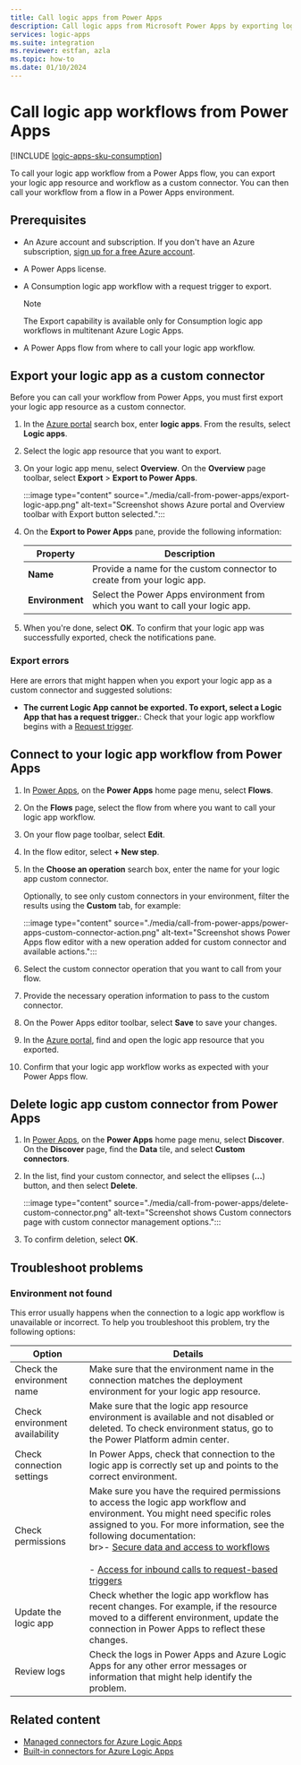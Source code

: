 ```yaml
---
title: Call logic apps from Power Apps
description: Call logic apps from Microsoft Power Apps by exporting logic apps as custom connectors.
services: logic-apps
ms.suite: integration
ms.reviewer: estfan, azla
ms.topic: how-to
ms.date: 01/10/2024
---
```


# Call logic app workflows from Power Apps

[!INCLUDE [logic-apps-sku-consumption](~/reusable-content/ce-skilling/azure/includes/logic-apps-sku-consumption.md)]

To call your logic app workflow from a Power Apps flow, you can export your logic app resource and workflow as a custom connector. You can then call your workflow from a flow in a Power Apps environment.

## Prerequisites

* An Azure account and subscription. If you don't have an Azure subscription, [sign up for a free Azure account](https://azure.microsoft.com/free/?WT.mc_id=A261C142F).

* A Power Apps license.

* A Consumption logic app workflow with a request trigger to export.

  > [!NOTE]
  >
  > The Export capability is available only for Consumption logic app workflows in multitenant Azure Logic Apps.

* A Power Apps flow from where to call your logic app workflow.

## Export your logic app as a custom connector

Before you can call your workflow from Power Apps, you must first export your logic app resource as a custom connector.

1. In the [Azure portal](https://portal.azure.com) search box, enter **logic apps**. From the results, select **Logic apps**.

1. Select the logic app resource that you want to export.

1. On your logic app menu, select **Overview**. On the **Overview** page toolbar, select **Export** > **Export to Power Apps**.

   :::image type="content" source="./media/call-from-power-apps/export-logic-app.png" alt-text="Screenshot shows Azure portal and Overview toolbar with Export button selected.":::

1. On the **Export to Power Apps** pane, provide the following information:

   | Property | Description |
   |----------|-------------|
   | **Name** | Provide a name for the custom connector to create from your logic app. 
   | **Environment** | Select the Power Apps environment from which you want to call your logic app. 

1. When you're done, select **OK**. To confirm that your logic app was successfully exported, check the notifications pane.

### Export errors

Here are errors that might happen when you export your logic app as a custom connector and suggested solutions:

* **The current Logic App cannot be exported. To export, select a Logic App that has a request trigger.**: Check that your logic app workflow begins with a [Request trigger](../connectors/connectors-native-reqres.md).

## Connect to your logic app workflow from Power Apps

1. In [Power Apps](https://powerapps.microsoft.com/), on the **Power Apps** home page menu, select **Flows**.

1. On the **Flows** page, select the flow from where you want to call your logic app workflow.

1. On your flow page toolbar, select **Edit**.

1. In the flow editor, select **&#43; New step**.

1. In the **Choose an operation** search box, enter the name for your logic app custom connector.

   Optionally, to see only custom connectors in your environment, filter the results using the **Custom** tab, for example:

   :::image type="content" source="./media/call-from-power-apps/power-apps-custom-connector-action.png" alt-text="Screenshot shows Power Apps flow editor with a new operation added for custom connector and available actions.":::

1. Select the custom connector operation that you want to call from your flow.

1. Provide the necessary operation information to pass to the custom connector.

1. On the Power Apps editor toolbar, select **Save** to save your changes. 

1. In the [Azure portal](https://portal.azure.com), find and open the logic app resource that you exported.

1. Confirm that your logic app workflow works as expected with your Power Apps flow.

## Delete logic app custom connector from Power Apps

1. In [Power Apps](https://powerapps.microsoft.com), on the **Power Apps** home page menu, select **Discover**. On the **Discover** page, find the **Data** tile, and select **Custom connectors**.

1. In the list, find your custom connector, and select the ellipses (**...**) button, and then select **Delete**.

   :::image type="content" source="./media/call-from-power-apps/delete-custom-connector.png" alt-text="Screenshot shows Custom connectors page with custom connector management options.":::

1. To confirm deletion, select **OK**.

## Troubleshoot problems

### Environment not found

This error usually happens when the connection to a logic app workflow is unavailable or incorrect. To help you troubleshoot this problem, try the following options:

| Option | Details |
|---|---|
| Check the environment name | Make sure that the environment name in the connection matches the deployment environment for your logic app resource. |
| Check environment availability | Make sure that the logic app resource environment is available and not disabled or deleted. To check environment status, go to the Power Platform admin center. |
| Check connection settings | In Power Apps, check that connection to the logic app is correctly set up and points to the correct environment. |
| Check permissions | Make sure you have the required permissions to access the logic app workflow and environment. You might need specific roles assigned to you. For more information, see the following documentation: <br>br>- [Secure data and access to workflows](/azure/logic-apps/logic-apps-securing-a-logic-app?tabs=azure-portal#access-to-logic-app-operations) <br><br>- [Access for inbound calls to request-based triggers](/azure/logic-apps/logic-apps-securing-a-logic-app?tabs=azure-portal#access-for-inbound-calls-to-request-based-triggers) |
| Update the logic app | Check whether the logic app workflow has recent changes. For example, if the resource moved to a different environment, update the connection in Power Apps to reflect these changes. |
| Review logs | Check the logs in Power Apps and Azure Logic Apps for any other error messages or information that might help identify the problem. |

## Related content

* [Managed connectors for Azure Logic Apps](/connectors/connector-reference/connector-reference-logicapps-connectors)
* [Built-in connectors for Azure Logic Apps](../connectors/built-in.md)
